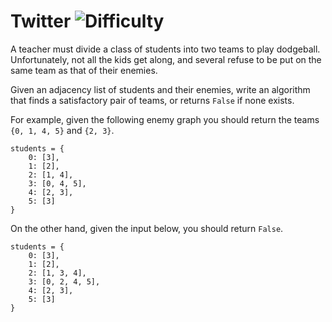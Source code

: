 # Twitter ![Difficulty](https://img.shields.io/badge/-HARD-red)
	
A teacher must divide a class of students into two teams to play dodgeball. Unfortunately, not all the kids get along, and several refuse to be put on the same team as that of their enemies.
	
Given an adjacency list of students and their enemies, write an algorithm that finds a satisfactory pair of teams, or returns `False` if none exists.
	
For example, given the following enemy graph you should return the teams `{0, 1, 4, 5}` and `{2, 3}`.
	
```
students = {
    0: [3],
    1: [2],
    2: [1, 4],
    3: [0, 4, 5],
    4: [2, 3],
    5: [3]
}
```
	
On the other hand, given the input below, you should return `False`.
	
```
students = {
    0: [3],
    1: [2],
    2: [1, 3, 4],
    3: [0, 2, 4, 5],
    4: [2, 3],
    5: [3]
}
```
	
